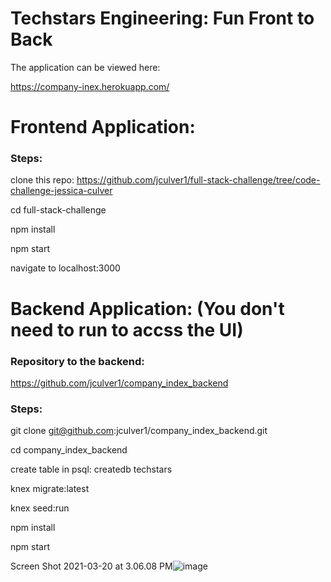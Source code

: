 # Techstars Engineering: Fun Front to Back

The application can be viewed here:

https://company-inex.herokuapp.com/


# Frontend Application:

### Steps:

clone this repo: https://github.com/jculver1/full-stack-challenge/tree/code-challenge-jessica-culver

cd full-stack-challenge

npm install

npm start

navigate to localhost:3000



# Backend Application: (You don't need to run to accss the UI)

### Repository to the backend: 
https://github.com/jculver1/company_index_backend

### Steps:
git clone git@github.com:jculver1/company_index_backend.git

cd company_index_backend

create table in psql: createdb techstars

knex migrate:latest

knex seed:run

npm install

npm start


Screen Shot 2021-03-20 at 3.06.08 PM![image](https://user-images.githubusercontent.com/21270300/111947395-026e0880-8aa3-11eb-9fcc-862d912e8c9c.png)


